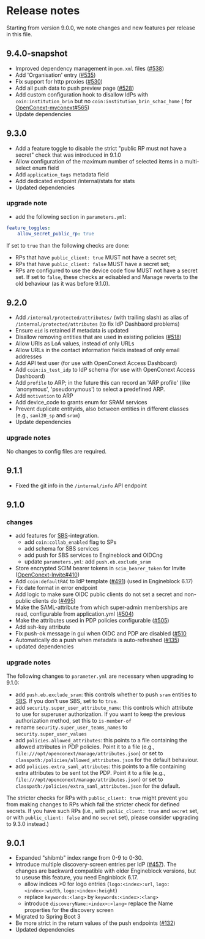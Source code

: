 # Release notes

Starting from version 9.0.0, we note changes and new features per release in this file.

## 9.4.0-snapshot

- Improved dependency management in `pom.xml` files ([#538](https://github.com/OpenConext/OpenConext-manage/issues/538))
- Add 'Organisation' entry ([#535](https://github.com/OpenConext/OpenConext-manage/issues/535))
- Fix support for http proxies ([#530](https://github.com/OpenConext/OpenConext-manage/issues/530))
- Add all push data to push preview page ([#528](https://github.com/OpenConext/OpenConext-manage/issues/528))
- Add custom configuration hook to disallow IdPs with `coin:institution_brin` but no `coin:institution_brin_schac_home` (
  for [OpenConext-myconext#565](https://github.com/OpenConext/OpenConext-myconext/issues/565))
- Update dependencies

## 9.3.0

- Add a feature toggle to disable the strict "public RP must not have a secret" check that was introduced in 9.1.0
- Allow configuration of the maximum number of selected items in a multi-select enum field
- Add `application_tags` metadata field
- Add dedicated endpoint /internal/stats for stats
- Updated dependencies

### upgrade note

- add the following section in `parameters.yml`:

```yml
feature_toggles:
    allow_secret_public_rp: true
```

If set to `true` than the following checks are done:

- RPs that have `public_client: true` MUST not have a secret set;
- RPs that have `public_client: false` MUST have a secret set;
- RPs are configured to use the device code flow MUST not have a secret set.
  If set to `false`, these checks ar edisabled and Manage reverts to the old behaviour (as it was before 9.1.0).

## 9.2.0

- Add `/internal/protected/attributes/` (with trailing slash) as alias of `/internal/protected/attributes` (to fix IdP Dashbaord
  problems)
- Ensure `eid` is retained if metadata is updated
- Disallow removing entities that are used in existing
  policies ([#518](https://github.com/OpenConext/OpenConext-manage/issues/518))
- Allow URIs as LoA values, instead of only URLs
- Allow URLs in the contact information fields instead of only email addresses
- Add API test user  (for use with OpenConext Access Dashboard)
- Add `coin:is_test_idp` to IdP schema (for use with OpenConext Access Dashboard)
- Add `profile` to ARP; in the future this can record an 'ARP profile' (like 'anonymous', 'pseudonymous') to select a predefined
  ARP.
- Add `motivation` to ARP
- Add device_code to grants enum for SRAM services
- Prevent duplicate entityids, also between entities in different classes (e.g., `saml20_sp` and `sram`)
- Update dependencies

### upgrade notes

No changes to config files are required.

## 9.1.1

- Fixed the git info in the `/internal/info` API endpoint

## 9.1.0

### changes

- add features for [SBS](https://github.com/SURFscz/SBS)-integration.
    - add `coin:collab_enabled` flag to SPs
    - add schema for SBS services
    - add push for SBS services to Engineblock and OIDCng
    - update `parameters.yml`: add `push.eb.exclude_sram`
- Store encrypted SCIM bearer tokens in `scim_bearer_token` for
  Invite ([OpenConext-Invite#410](https://github.com/OpenConext/OpenConext-Invite/issues/410))
- Add `coin:defaultRAC` to IdP template ([#491](https://github.com/OpenConext/OpenConext-manage/pull/491)) (used in Engineblock
  6.17)
- Fix date format in error endpoint
- Add logic to make sure OIDC public clients do not set a secret and non-public clients
  do ([#495](https://github.com/OpenConext/OpenConext-manage/issues/495))
- Make the SAML-attribute from which super-admin memberships are read, configurable from
  application.yml ([#504](https://github.com/OpenConext/OpenConext-manage/issues/504))
- Make the attributes used in PDP policies configurable ([#505](https://github.com/OpenConext/OpenConext-manage/issues/505))
- Add ssh-key attribute
- Fix push-ok message in gui when OIDC and PDP are disabled ([#510](https://github.com/OpenConext/OpenConext-manage/issues/510)
- Automatically do a push when metadata is auto-refreshed ([#135](https://github.com/OpenConext/OpenConext-manage/issues/135))
- updated dependencies

### upgrade notes

The following changes to `parameter.yml` are necessary when upgrading to 9.1.0:

- add `push.eb.exclude_sram`: this controls whether to push `sram` entities to [SBS](https://github.com/SURFscz/SBS). If you
  don't use SBS, set to to `true`.
- add `security.super_user_attribute_name`: this controls which attribute to use for superuser authorization. If you want to
  keep the previous authorization method, set this to `is-member-of`
- rename `security.super_user_teams_names` to `security.super_user_values`
- add `policies.allowed_attributes`: this points to a file containing the allowed attributes in PDP policies. Point it to a
  file (e.g., `file:///opt/openconext/manage/attributes.json`) or set to `classpath:/policies/allowed_attributes.json` for the
  default behaviour.
- add `policies.extra_saml_attributes`: this points to a file containing extra attributes to be sent tot the PDP. Point it to a
  file (e.g., `file:///opt/openconext/manage/attributes.json`) or set to `classpath:/policies/extra_saml_attributes.json` for
  the default.

The stricter checks for RPs with `public_client: true` might prevent you from making changes to RPs which fail the stricter
check for defined secrets. If you have such RPs (i.e., with `public_client: true` and `secret` set, or with
`public_client: false` and no `secret` set), please consider upgrading to 9.3.0 instead.)

## 9.0.1

- Expanded "shibmb" index range from 0-9 to 0-30.
- Introduce multiple discovery-screen entries per IdP ([#457](https://github.com/OpenConext/OpenConext-manage/issues/457)).
  The changes are backward compatible with older Engineblock versions, but to useuse this feature, you need Enginblock 6.17.
    - allow indices >0 for logo entries (`logo:<index>:url`, `logo:<index>:width`, `logo:<index<:height`)
    - replace `keywords:<lang>` by `keywords:<index>:<lang>`
    - introduce `discoveryName:<index>:<lang>` replace the Name properties for the discovery screen
- Migrated to Spring Boot 3
- Be more strict in the return values of the push endpoints ([#132](https://github.com/OpenConext/OpenConext-manage/issues/132))
- Updated dependencies
